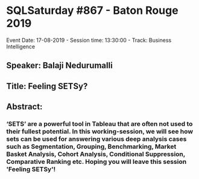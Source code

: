 # SQLSaturday #867 - Baton Rouge 2019
Event Date: 17-08-2019 - Session time: 13:30:00 - Track: Business Intelligence
## Speaker: Balaji Nedurumalli
## Title: Feeling SETSy?
## Abstract:
### ‘SETS’ are a powerful tool in Tableau that are often not used to their fullest potential.  In this working-session, we will see how sets can be used for answering various deep analysis cases such as Segmentation, Grouping, Benchmarking, Market Basket Analysis, Cohort Analysis, Conditional Suppression, Comparative Ranking etc.  Hoping you will leave this session 'Feeling SETSy'!
